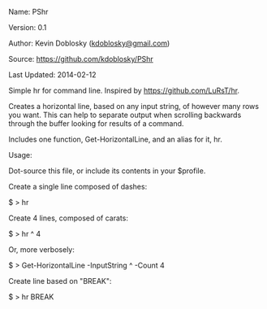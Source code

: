 Name: PShr

Version: 0.1

Author: Kevin Doblosky (kdoblosky@gmail.com)

Source: https://github.com/kdoblosky/PShr

Last Updated: 2014-02-12

Simple hr for command line. Inspired by https://github.com/LuRsT/hr.

Creates a horizontal line, based on any input string, of however many rows you want. This can help 
to separate output when scrolling backwards through the buffer looking for results of a command.

Includes one function, Get-HorizontalLine, and an alias for it, hr.

Usage:

Dot-source this file, or include its contents in your $profile.

Create a single line composed of dashes:

$ > hr


Create 4 lines, composed of carats:

$ > hr ^ 4

Or, more verbosely:

$ > Get-HorizontalLine -InputString ^ -Count 4

Create line based on "BREAK":

$ > hr BREAK